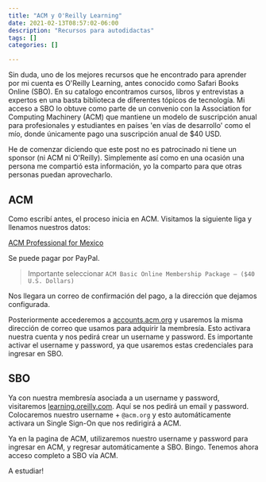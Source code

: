 ```yaml
---
title: "ACM y O'Reilly Learning"
date: 2021-02-13T08:57:02-06:00
description: "Recursos para autodidactas"
tags: []
categories: []

---
```


Sin duda, uno de los mejores recursos que he encontrado para aprender por mi cuenta es O'Reilly Learning, antes conocido como Safari Books Online (SBO). En su catalogo encontramos cursos, libros y entrevistas a expertos en una basta biblioteca de diferentes tópicos de tecnología. Mi acceso a SBO lo obtuve como parte de un convenio con la Association for Computing Machinery (ACM) que mantiene un modelo de suscripción anual para profesionales y estudiantes en países 'en vías de desarrollo' como el mío, donde únicamente pago una suscripción anual de $40 USD.

<!--more-->

He de comenzar diciendo que este post no es patrocinado ni tiene un sponsor (ni ACM ni O'Reilly). Simplemente así como en una ocasión una persona me compartió esta información, yo la comparto para que otras personas puedan aprovecharlo.

## ACM

Como escribí antes, el proceso inicia en ACM. Visitamos la siguiente liga y llenamos nuestros datos:

[ACM Professional for Mexico](https://services.acm.org/public/qj/proflevel/proflevel_control.cfm?level=2&country=Mexico&form_type=Professional&promo=LEVEL)

Se puede pagar por PayPal.

> Importante seleccionar `ACM Basic Online Membership Package — ($40 U.S. Dollars)`

Nos llegara un correo de confirmación del pago, a la dirección que dejamos configurada.

Posteriormente accederemos a [accounts.acm.org](https://accounts.acm.org/) y usaremos la misma dirección de correo que usamos para adquirir la membresía. Esto activara nuestra cuenta y nos pedirá crear un username y password. Es importante activar el username  y password, ya que usaremos estas credenciales para ingresar en SBO.

## SBO

Ya con nuestra membresía asociada a un username y password, visitaremos [learning.oreilly.com](https://learning.oreilly.com). Aquí se nos pedirá un email y password. Colocaremos nuestro username + `@acm.org` y esto automáticamente activara un Single Sign-On que nos redirigirá a ACM. 

Ya en la pagina de ACM, utilizaremos nuestro username y password para ingresar en ACM, y regresar automáticamente a SBO. Bingo. Tenemos ahora acceso completo a SBO vía ACM.

A estudiar!
